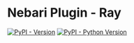 # Nebari Plugin - Ray

[![PyPI - Version](https://img.shields.io/pypi/v/nebari-plugin-ray.svg)](https://pypi.org/project/nebari-plugin-ray)
[![PyPI - Python Version](https://img.shields.io/pypi/pyversions/nebari-plugin-ray.svg)](https://pypi.org/project/nebari-plugin-ray)
